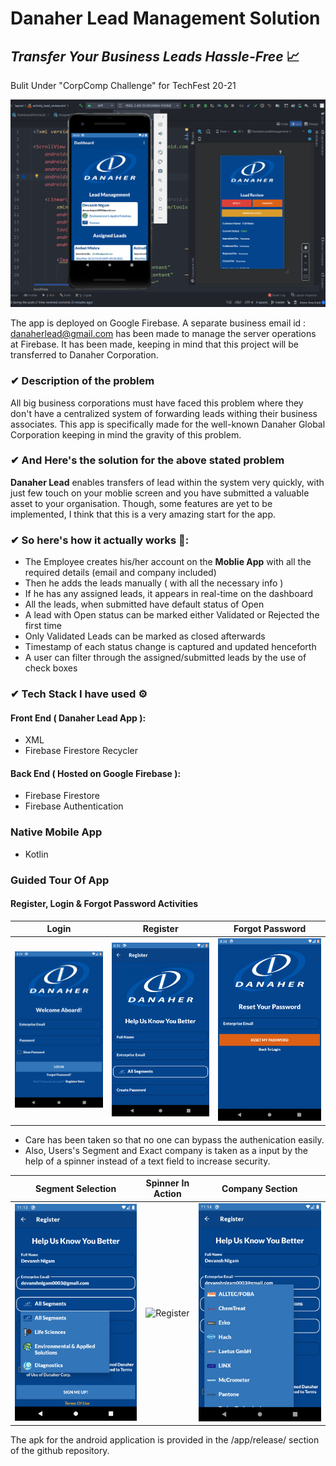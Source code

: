 # Danaher Lead Management Solution
## _Transfer Your Business Leads Hassle-Free_ 📈
Bulit Under  "CorpComp Challenge" for TechFest 20-21 

![Preview](/preview.png)

The app is deployed on Google Firebase. A separate business email id : danaherlead@gmail.com has been made to manage the server operations at Firebase. It has been made, keeping in mind that this project will be transferred to Danaher Corporation.

### ✔ Description  of the problem
All big business corporations must have faced this problem where they don't have a centralized system of forwarding leads withing their business associates. This app is specifically made for the well-known Danaher Global Corporation keeping in mind the gravity of this problem.

### ✔  And Here's the solution for the above stated problem
**Danaher Lead** enables transfers of lead within the system very quickly, with just few touch on your moblie screen and you have submitted a valuable asset to your organisation. Though, some features are yet to be implemented, I think that this is a very amazing start for the app.

### ✔  So here's how it actually works 📱:
- The Employee creates his/her account on the **Moblie App** with all the required details (email and company included)
- Then he adds the leads manually ( with all the necessary info )
- If he has any assigned leads, it appears in real-time on the dashboard
- All the leads, when submitted have default status of Open
- A lead with Open status can be marked either Validated or Rejected the first time
- Only Validated Leads can be marked as closed afterwards
- Timestamp of each status change is captured and updated henceforth
- A user can filter through the assigned/submitted leads by the use of check boxes

### ✔  Tech Stack I have used ⚙

#### Front End ( Danaher Lead App ):
- XML 
- Firebase Firestore Recycler

#### Back End  ( Hosted on Google Firebase ):
- Firebase Firestore
- Firebase Authentication

### Native Mobile App 
- Kotlin

### Guided Tour Of App 

#### Register, Login & Forgot Password Activities

Login             |  Register | Forgot Password
:-------------------------:|:-------------------------:|:-------------------------:
![Login](/app-screenshots/Login.png)  |  ![Register](/app-screenshots/Register.png) | ![ForgotPassword](/app-screenshots/ForgotPassword.png)

- Care has been taken so that no one can bypass the authenication easily. 
- Also, Users's Segment and Exact company is taken as a input by the help of a spinner instead of a text field to increase security.

Segment Selection             |  Spinner In Action | Company Section
:-------------------------:|:-------------------------:|:-------------------------:
![Segment](/app-screenshots/segment.png)  |  ![Register](/app-screenshots/segmentss.gif) | ![ForgotPassword](/app-screenshots/Screenshot_1615398241.png)


The apk for the android application is provided in the /app/release/ section of the github repository. 
